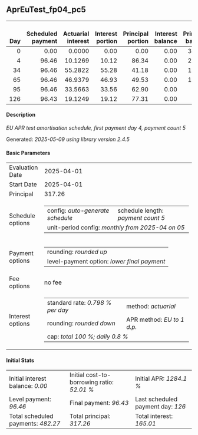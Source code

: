 <h2>AprEuTest_fp04_pc5</h2>
<table>
    <thead style="vertical-align: bottom;">
        <th style="text-align: right;">Day</th>
        <th style="text-align: right;">Scheduled payment</th>
        <th style="text-align: right;">Actuarial interest</th>
        <th style="text-align: right;">Interest portion</th>
        <th style="text-align: right;">Principal portion</th>
        <th style="text-align: right;">Interest balance</th>
        <th style="text-align: right;">Principal balance</th>
        <th style="text-align: right;">Total actuarial interest</th>
        <th style="text-align: right;">Total interest</th>
        <th style="text-align: right;">Total principal</th>
    </thead>
    <tr style="text-align: right;">
        <td class="ci00">0</td>
        <td class="ci01" style="white-space: nowrap;">0.00</td>
        <td class="ci02">0.0000</td>
        <td class="ci03">0.00</td>
        <td class="ci04">0.00</td>
        <td class="ci05">0.00</td>
        <td class="ci06">317.26</td>
        <td class="ci07">0.0000</td>
        <td class="ci08">0.00</td>
        <td class="ci09">0.00</td>
    </tr>
    <tr style="text-align: right;">
        <td class="ci00">4</td>
        <td class="ci01" style="white-space: nowrap;">96.46</td>
        <td class="ci02">10.1269</td>
        <td class="ci03">10.12</td>
        <td class="ci04">86.34</td>
        <td class="ci05">0.00</td>
        <td class="ci06">230.92</td>
        <td class="ci07">10.1269</td>
        <td class="ci08">10.12</td>
        <td class="ci09">86.34</td>
    </tr>
    <tr style="text-align: right;">
        <td class="ci00">34</td>
        <td class="ci01" style="white-space: nowrap;">96.46</td>
        <td class="ci02">55.2822</td>
        <td class="ci03">55.28</td>
        <td class="ci04">41.18</td>
        <td class="ci05">0.00</td>
        <td class="ci06">189.74</td>
        <td class="ci07">65.4092</td>
        <td class="ci08">65.40</td>
        <td class="ci09">127.52</td>
    </tr>
    <tr style="text-align: right;">
        <td class="ci00">65</td>
        <td class="ci01" style="white-space: nowrap;">96.46</td>
        <td class="ci02">46.9379</td>
        <td class="ci03">46.93</td>
        <td class="ci04">49.53</td>
        <td class="ci05">0.00</td>
        <td class="ci06">140.21</td>
        <td class="ci07">112.3471</td>
        <td class="ci08">112.33</td>
        <td class="ci09">177.05</td>
    </tr>
    <tr style="text-align: right;">
        <td class="ci00">95</td>
        <td class="ci01" style="white-space: nowrap;">96.46</td>
        <td class="ci02">33.5663</td>
        <td class="ci03">33.56</td>
        <td class="ci04">62.90</td>
        <td class="ci05">0.00</td>
        <td class="ci06">77.31</td>
        <td class="ci07">145.9133</td>
        <td class="ci08">145.89</td>
        <td class="ci09">239.95</td>
    </tr>
    <tr style="text-align: right;">
        <td class="ci00">126</td>
        <td class="ci01" style="white-space: nowrap;">96.43</td>
        <td class="ci02">19.1249</td>
        <td class="ci03">19.12</td>
        <td class="ci04">77.31</td>
        <td class="ci05">0.00</td>
        <td class="ci06">0.00</td>
        <td class="ci07">165.0383</td>
        <td class="ci08">165.01</td>
        <td class="ci09">317.26</td>
    </tr>
</table>
<h4>Description</h4>
<p><i>EU APR test amortisation schedule, first payment day 4, payment count 5</i></p>
<p>Generated: <i>2025-05-09 using library version 2.4.5</i></p>
<h4>Basic Parameters</h4>
<table>
    <tr>
        <td>Evaluation Date</td>
        <td>2025-04-01</td>
    </tr>
    <tr>
        <td>Start Date</td>
        <td>2025-04-01</td>
    </tr>
    <tr>
        <td>Principal</td>
        <td>317.26</td>
    </tr>
    <tr>
        <td>Schedule options</td>
        <td>
            <table>
                <tr>
                    <td>config: <i>auto-generate schedule</i></td>
                    <td>schedule length: <i><i>payment count</i> 5</i></td>
                </tr>
                <tr>
                    <td colspan="2" style="white-space: nowrap;">unit-period config: <i>monthly from 2025-04 on 05</i></td>
                </tr>
            </table>
        </td>
    </tr>
    <tr>
        <td>Payment options</td>
        <td>
            <table>
                <tr>
                    <td>rounding: <i>rounded up</i></td>
                </tr>
                <tr>
                    <td>level-payment option: <i>lower&nbsp;final&nbsp;payment</i></td>
                </tr>
            </table>
        </td>
    </tr>
    <tr>
        <td>Fee options</td>
        <td>no fee
        </td>
    </tr>
    <tr>
        <td>Interest options</td>
        <td>
            <table>
                <tr>
                    <td>standard rate: <i>0.798 % per day</i></td>
                    <td>method: <i>actuarial</i></td>
                </tr>
                <tr>
                    <td>rounding: <i>rounded down</i></td>
                    <td>APR method: <i>EU to 1 d.p.</i></td>
                </tr>
                <tr>
                    <td colspan="2">cap: <i>total 100 %; daily 0.8 %</td>
                </tr>
            </table>
        </td>
    </tr>
</table>
<h4>Initial Stats</h4>
<table>
    <tr>
        <td>Initial interest balance: <i>0.00</i></td>
        <td>Initial cost-to-borrowing ratio: <i>52.01 %</i></td>
        <td>Initial APR: <i>1284.1 %</i></td>
    </tr>
    <tr>
        <td>Level payment: <i>96.46</i></td>
        <td>Final payment: <i>96.43</i></td>
        <td>Last scheduled payment day: <i>126</i></td>
    </tr>
    <tr>
        <td>Total scheduled payments: <i>482.27</i></td>
        <td>Total principal: <i>317.26</i></td>
        <td>Total interest: <i>165.01</i></td>
    </tr>
</table>